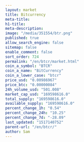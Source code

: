 ```yaml
---
layout: market
title: Bitcurrency
meta-title: 
h1-title: 
meta-description: 
image: "/media/351554/btr.png"
published: true
allow_search_engine: false
sitemap: false
enable_comment: false
sort_order: 724
permalink: "/en/btcr/market.html"
coin_a_symbol: "BTCR"
coin_a_name: "BitCurrency"
coin_a_lower_case: "btcr"
price_usd: "0.00986967"
price_btc: "0.00000084"
24h_volume_usd: "501.008"
market_cap_usd: "169598616.0"
total_supply: "169598616.0"
available_supply: "169598616.0"
percent_change_1h: "0.54"
percent_change_24h: "10.25"
percent_change_7d: "-28.09"
last_updated: "1517140752"
parent-url: "/en/btcr/"
author: Sam
---
```


